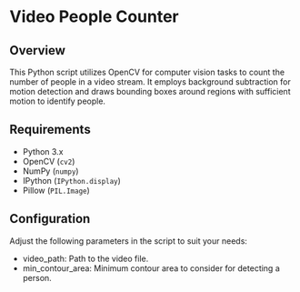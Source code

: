 # Video People Counter

## Overview

This Python script utilizes OpenCV for computer vision tasks to count the number of people in a video stream. It employs background subtraction for motion detection and draws bounding boxes around regions with sufficient motion to identify people.

## Requirements

- Python 3.x
- OpenCV (`cv2`)
- NumPy (`numpy`)
- IPython (`IPython.display`)
- Pillow (`PIL.Image`)

## Configuration
Adjust the following parameters in the script to suit your needs:

- video_path: Path to the video file.
- min_contour_area: Minimum contour area to consider for detecting a person.
